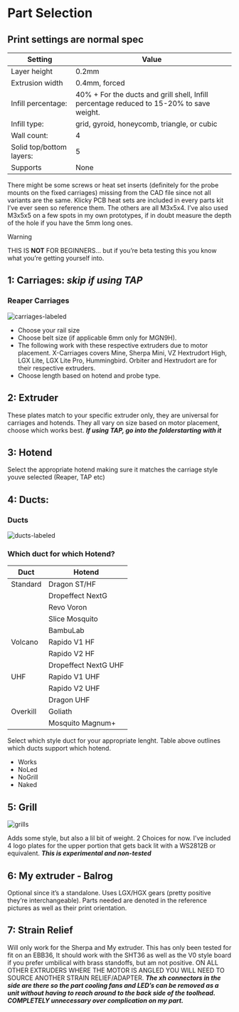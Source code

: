 # Part Selection

## Print settings are normal spec

| Setting  | Value |
| ------------- | ------------- |
| Layer height  | 0.2mm  |
| Extrusion width  | 0.4mm, forced  |
| Infill percentage:  | 40% + For the ducts and grill shell, Infill percentage reduced to 15-20% to save weight. |
| Infill type:  | grid, gyroid, honeycomb, triangle, or cubic  |
| Wall count: | 4 |
| Solid top/bottom layers:  | 5 |
| Supports  | None  |

There might be some screws or heat set inserts (definitely for the probe
mounts on the fixed carriages) missing from the CAD file since not all
variants are the same. Klicky PCB heat sets are included in every parts kit
I’ve ever seen so reference them. The others are all M3x5x4. I’ve also used
M3x5x5 on a few spots in my own prototypes, if in doubt measure the depth
of the hole if you have the 5mm long ones.
> [!WARNING]
> THIS IS **NOT** FOR BEGINNERS… but if you’re beta testing this you know what you’re getting yourself into.

## 1: Carriages: ***skip if using TAP***
### Reaper Carriages
![carriages-labeled](https://github.com/APD-Machines/Reaper/assets/5345379/fbcacf18-29ad-463f-90ae-3c9d665c963b)


- Choose your rail size
- Choose belt size (if applicable 6mm only for MGN9H).
- The following work with these respective extruders due to motor placement.
X-Carriages covers Mine, Sherpa Mini, VZ Hextrudort High, LGX Lite, LGX
Lite Pro, Hummingbird. Orbiter and Hextrudort are for their respective
extruders.
- Choose length based on hotend and probe type.

## 2: Extruder
These plates match to your specific extruder only, they
are universal for carriages and hotends. They all vary on size based on motor placement, choose which works best. 
***If using TAP, go into the folderstarting with it***

## 3: Hotend
Select the appropriate hotend making sure it matches the carriage style youve selected (Reaper, TAP etc)

## 4: Ducts:

### Ducts
![ducts-labeled](https://github.com/APD-Machines/Reaper/assets/5345379/ee806d09-a794-4884-9879-2c3af0cb90d2)

### Which duct for which Hotend?
| Duct  | Hotend |
| ------------- | ------------- |
| Standard  | Dragon ST/HF  |
| | Dropeffect NextG |
| | Revo Voron |
| | Slice Mosquito|
| | BambuLab |
| Volcano | Rapido V1 HF |
| | Rapido V2 HF |
| | Dropeffect NextG UHF |
| UHF | Rapido V1 UHF |
| | Rapido V2 UHF |
| | Dragon UHF |
| Overkill | Goliath  |
| | Mosquito Magnum+ |

Select which style duct for your appropriate lenght. Table above outlines which ducts support which hotend.
- Works
- NoLed
- NoGrill
- Naked

  
## 5: Grill 
![grills](https://github.com/APD-Machines/Reaper/assets/5345379/cf538094-1d2b-4dbf-82b2-1e5667ebe5ac)

Adds some style, but also a lil bit of weight. 2 Choices for now. I’ve
included 4 logo plates for the upper portion that gets back lit with a
WS2812B or equivalent.
***This is experimental and non-tested***

## 6: My extruder - Balrog
Optional since it’s a standalone. Uses LGX/HGX gears (pretty positive they’re interchangeable). Parts needed are denoted in the reference
pictures as well as their print orientation.

## 7: Strain Relief
Will only work for the Sherpa and My extruder. This has only
been tested for fit on an EBB36, It should work with the SHT36 as well as the
V0 style board if you prefer umbilical with brass standoffs, but am not
positive. ON ALL OTHER EXTRUDERS WHERE THE MOTOR IS ANGLED YOU
WILL NEED TO SOURCE ANOTHER STRAIN RELIEF/ADAPTER.
***The xh connectors in the side are there so the part cooling fans and LED’s
can be removed as a unit without having to reach around to the back side of
the toolhead. COMPLETELY unnecessary over complication on my part.***
